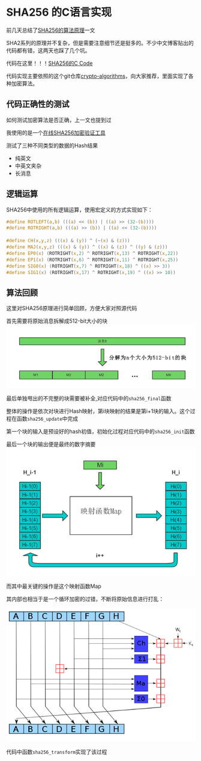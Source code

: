 # SHA256 的C语言实现

前几天总结了[SHA256的算法原理](https://blog.csdn.net/u011583927/article/details/80905740)一文

SHA2系列的原理并不复杂，但是需要注意细节还是挺多的。不少中文博客贴出的代码都有错，这两天也踩了几个坑。

代码在这里！！！[SHA256的C Code](https://github.com/monkeyDemon/Blockchain-programming-exercises/tree/master/1.Blockchain%20basic%20exercises/2.Cryptography%20and%20security%20technology/SHA256/C%20Code)

代码实现主要依照的这个git仓库[crypto-algorithms](https://github.com/B-Con/crypto-algorithms)，向大家推荐，里面实现了各种加密算法。

## 代码正确性的测试

如何测试加密算法是否正确，上一文也提到过

我使用的是一个[在线SHA256加密验证工具](https://hash.online-convert.com/sha256-generator)

测试了三种不同类型的数据的Hash结果
- 纯英文
- 中英文夹杂
- 长消息

## 逻辑运算

SHA256中使用的所有逻辑运算，使用宏定义的方式实现如下：
``` C
#define ROTLEFT(a,b) (((a) << (b)) | ((a) >> (32-(b))))
#define ROTRIGHT(a,b) (((a) >> (b)) | ((a) << (32-(b))))

#define CH(x,y,z) (((x) & (y)) ^ (~(x) & (z)))
#define MAJ(x,y,z) (((x) & (y)) ^ ((x) & (z)) ^ ((y) & (z)))
#define EP0(x) (ROTRIGHT(x,2) ^ ROTRIGHT(x,13) ^ ROTRIGHT(x,22))
#define EP1(x) (ROTRIGHT(x,6) ^ ROTRIGHT(x,11) ^ ROTRIGHT(x,25))
#define SIG0(x) (ROTRIGHT(x,7) ^ ROTRIGHT(x,18) ^ ((x) >> 3))
#define SIG1(x) (ROTRIGHT(x,17) ^ ROTRIGHT(x,19) ^ ((x) >> 10))
```

## 算法回顾
这里对SHA256原理进行简单回顾，方便大家对照源代码

首先需要将原始消息拆解成512-bit大小的块
![插图1](./markdown_image/SHA256_1.png)

最后单独甩出的不完整的块需要被补全,对应代码中的`sha256_final`函数

整体的操作是依次对块进行Hash映射，第i块映射的结果是第i+1块的输入。这个过程在函数`sha256_update`中完成

第一个块的输入是预设好的hash初值，初始化过程对应代码中的`sha256_init`函数

最后一个块的输出便是最终的数字摘要
![插图2](./markdown_image/SHA256_2.png)

而其中最关键的操作是这个映射函数Map

其内部也相当于是一个循环加密的过错，不断将原始信息进行打乱：

![插图4](./markdown_image/SHA256_4.png)

代码中函数`sha256_transform`实现了该过程
